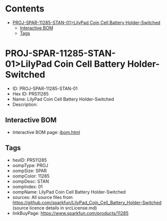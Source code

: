 



Contents
========

* [PROJ-SPAR-11285-STAN-01>LilyPad Coin Cell Battery Holder-Switched](#proj-spar-11285-stan-01lilypad-coin-cell-battery-holder-switched)
	* [Interactive BOM](#interactive-bom)
	* [Tags](#tags)

# PROJ-SPAR-11285-STAN-01>LilyPad Coin Cell Battery Holder-Switched

- ID: PROJ-SPAR-11285-STAN-01
- Hex ID: PRS11285
- Name: LilyPad Coin Cell Battery Holder-Switched
- Description: 

## Interactive BOM

- Interactive BOM page: [ibom.html](kicad/bom/ibom.html)

## Tags

- hexID: PRS11285
- oompType: PROJ
- oompSize: SPAR
- oompColor: 11285
- oompDesc: STAN
- oompIndex: 01
- oompName: LilyPad Coin Cell Battery Holder-Switched
- sources: All source files from https://github.com/sparkfun/LilyPad_Coin_Cell_Battery_Holder-Switched (source licence details in srcLicense.md)
- linkBuyPage: https://www.sparkfun.com/products/11285

